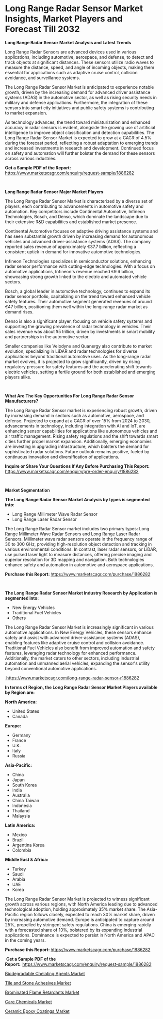 <p><h1>Long Range Radar Sensor Market Insights, Market Players and Forecast Till 2032</h1></p><p><strong>Long Range Radar Sensor Market Analysis and Latest Trends</strong></p>
<p><p>Long Range Radar Sensors are advanced devices used in various applications, including automotive, aerospace, and defense, to detect and track objects at significant distances. These sensors utilize radio waves to measure the distance, speed, and angle of incoming objects, making them essential for applications such as adaptive cruise control, collision avoidance, and surveillance systems.</p><p>The Long Range Radar Sensor Market is anticipated to experience notable growth, driven by the increasing demand for advanced driver assistance systems (ADAS) in the automotive sector, as well as rising security needs in military and defense applications. Furthermore, the integration of these sensors into smart city initiatives and public safety systems is contributing to market expansion. </p><p>As technology advances, the trend toward miniaturization and enhanced accuracy in radar sensors is evident, alongside the growing use of artificial intelligence to improve object classification and detection capabilities. The Long Range Radar Sensor Market is expected to grow at a CAGR of 4.5% during the forecast period, reflecting a robust adaptation to emerging trends and increased investments in research and development. Continued focus on safety and automation will further bolster the demand for these sensors across various industries.</p></p>
<p><strong>Get a Sample PDF of the Report:&nbsp;</strong> <a href="https://www.marketscagr.com/enquiry/request-sample/1886282?utm_campaign=1895&utm_medium=2&utm_source=Github&utm_content=ia&utm_term=30012025&utm_id=long-range-radar-sensor">https://www.marketscagr.com/enquiry/request-sample/1886282</a></p>
<p>&nbsp;</p>
<p><strong>Long Range Radar Sensor Major Market Players</strong></p>
<p><p>The Long Range Radar Sensor Market is characterized by a diverse set of players, each contributing to advancements in automotive safety and automation. Key competitors include Continental Automotive, Infineon Technologies, Bosch, and Denso, which dominate the landscape due to their extensive R&D capabilities and established market presence.</p><p>Continental Automotive focuses on adaptive driving assistance systems and has seen substantial growth driven by increasing demand for autonomous vehicles and advanced driver-assistance systems (ADAS). The company reported sales revenue of approximately €37.7 billion, reflecting a consistent uptick in demand for innovative automotive technologies.</p><p>Infineon Technologies specializes in semiconductor solutions, enhancing radar sensor performance with cutting-edge technologies. With a focus on automotive applications, Infineon's revenue reached €9.6 billion, showcasing strong growth linked to the electric and automated vehicle sectors. </p><p>Bosch, a global leader in automotive technology, continues to expand its radar sensor portfolio, capitalizing on the trend toward enhanced vehicle safety features. Their automotive segment generated revenues of around €47 billion, positioning them well within the long-range radar market as demand rises.</p><p>Denso is also a significant player, focusing on vehicle safety systems and supporting the growing prevalence of radar technology in vehicles. Their sales revenue was about ¥5 trillion, driven by investments in smart mobility and partnerships in the automotive sector.</p><p>Smaller companies like Velodyne and Quanergy also contribute to market evolution, specializing in LiDAR and radar technologies for diverse applications beyond traditional automotive uses. As the long-range radar market evolves, it is projected to grow significantly, driven by rising regulatory pressure for safety features and the accelerating shift towards electric vehicles, setting a fertile ground for both established and emerging players alike.</p></p>
<p>&nbsp;</p>
<p><strong>What Are The Key Opportunities For Long Range Radar Sensor Manufacturers?</strong></p>
<p><p>The Long Range Radar Sensor market is experiencing robust growth, driven by increasing demand in sectors such as automotive, aerospace, and defense. Projected to expand at a CAGR of over 15% from 2024 to 2030, advancements in technology, including integration with AI and IoT, are enhancing sensor capabilities for applications like autonomous vehicles and air traffic management. Rising safety regulations and the shift towards smart cities further propel market expansion. Additionally, emerging economies are investing in upgrading infrastructure, which bolsters the demand for sophisticated radar solutions. Future outlook remains positive, fueled by continuous innovation and diversification of applications.</p></p>
<p><strong>Inquire or Share Your Questions If Any Before Purchasing This Report:</strong> <a href="https://www.marketscagr.com/enquiry/pre-order-enquiry/1886282?utm_campaign=1895&utm_medium=2&utm_source=Github&utm_content=ia&utm_term=30012025&utm_id=long-range-radar-sensor">https://www.marketscagr.com/enquiry/pre-order-enquiry/1886282</a></p>
<p>&nbsp;</p>
<p><strong>Market Segmentation</strong></p>
<p><strong>The Long Range Radar Sensor Market Analysis by types is segmented into:</strong></p>
<p><ul><li>Long Range Millimeter Wave Radar Sensor</li><li>Long Range Laser Radar Sensor</li></ul></p>
<p><p>The Long Range Radar Sensor market includes two primary types: Long Range Millimeter Wave Radar Sensors and Long Range Laser Radar Sensors. Millimeter wave radar sensors operate in the frequency range of 30 to 300 GHz, providing high-resolution object detection and tracking in various environmental conditions. In contrast, laser radar sensors, or LiDAR, use pulsed laser light to measure distances, offering precise imaging and superior resolution for 3D mapping and navigation. Both technologies enhance safety and automation in automotive and aerospace applications.</p></p>
<p><strong>Purchase this Report:&nbsp;</strong><a href="https://www.marketscagr.com/purchase/1886282?utm_campaign=1895&utm_medium=2&utm_source=Github&utm_content=ia&utm_term=30012025&utm_id=long-range-radar-sensor">https://www.marketscagr.com/purchase/1886282</a></p>
<p>&nbsp;</p>
<p><strong>The Long Range Radar Sensor Market Industry Research by Application is segmented into:</strong></p>
<p><ul><li>New Energy Vehicles</li><li>Traditional Fuel Vehicles</li><li>Others</li></ul></p>
<p><p>The Long Range Radar Sensor Market is increasingly significant in various automotive applications. In New Energy Vehicles, these sensors enhance safety and assist with advanced driver-assistance systems (ADAS), enabling features like adaptive cruise control and collision avoidance. Traditional Fuel Vehicles also benefit from improved automation and safety features, leveraging radar technology for enhanced performance. Additionally, the market caters to other sectors, including industrial automation and unmanned aerial vehicles, expanding the sensor's utility beyond conventional automotive applications.</p></p>
<p><a href="https://www.marketscagr.com/long-range-radar-sensor-r1886282?utm_campaign=1895&utm_medium=2&utm_source=Github&utm_content=ia&utm_term=30012025&utm_id=long-range-radar-sensor">&nbsp;https://www.marketscagr.com/long-range-radar-sensor-r1886282</a></p>
<p><strong>In terms of Region, the Long Range Radar Sensor Market Players available by Region are:</strong></p>
<p>
    <p> <strong> North America: </strong>
        <ul>
            <li>United States</li>
            <li>Canada</li>
        </ul>
        </p> 
    <p> <strong> Europe: </strong>
        <ul>
            <li>Germany</li>
            <li>France</li>
            <li>U.K.</li>
            <li>Italy</li>
            <li>Russia</li>
        </ul>
        </p> 
    <p> <strong> Asia-Pacific: </strong>
        <ul>
            <li>China</li>
            <li>Japan</li>
            <li>South Korea</li>
            <li>India</li>
            <li>Australia</li>
            <li>China Taiwan</li>
            <li>Indonesia</li>
            <li>Thailand</li>
            <li>Malaysia</li>
        </ul>
        </p> 
    <p> <strong> Latin America: </strong>
        <ul>
            <li>Mexico</li>
            <li>Brazil</li>
            <li>Argentina Korea</li>
            <li>Colombia</li>
        </ul>
        </p> 
    <p> <strong> Middle East & Africa: </strong>
        <ul>
            <li>Turkey</li>
            <li>Saudi</li>
            <li>Arabia</li>
            <li>UAE</li>
            <li>Korea</li>
        </ul>
    </p>
    </p>
<p><p>The Long Range Radar Sensor Market is projected to witness significant growth across various regions, with North America leading due to advanced technological adoption, holding approximately 35% market share. The Asia-Pacific region follows closely, expected to reach 30% market share, driven by increasing automotive demand. Europe is anticipated to capture around 25%, propelled by stringent safety regulations. China is emerging rapidly with a forecasted share of 10%, bolstered by its expanding industrial applications. Dominance is expected to persist in North America and APAC in the coming years.</p></p>
<p><strong>Purchase this Report: </strong><a href="https://www.marketscagr.com/purchase/1886282?utm_campaign=1895&utm_medium=2&utm_source=Github&utm_content=ia&utm_term=30012025&utm_id=long-range-radar-sensor">https://www.marketscagr.com/purchase/1886282</a></p>
<p>&nbsp;<strong>Get a Sample PDF of the Report:&nbsp;&nbsp;</strong><a href="https://www.marketscagr.com/enquiry/request-sample/1886282?utm_campaign=1895&utm_medium=2&utm_source=Github&utm_content=ia&utm_term=30012025&utm_id=long-range-radar-sensor">https://www.marketscagr.com/enquiry/request-sample/1886282</a></p>
<p><strong></strong></p>
<p><p><a href="https://github.com/kimberjam0i/Market-Research-Report-List-1/blob/main/biodegradable-chelating-agents-market.md?utm_campaign=1895&utm_medium=2&utm_source=Github&utm_content=ia&utm_term=30012025&utm_id=long-range-radar-sensor">Biodegradable Chelating Agents Market</a></p><p><a href="https://github.com/lashaunm5st/Market-Research-Report-List-1/blob/main/tile-and-stone-adhesives-market.md?utm_campaign=1895&utm_medium=2&utm_source=Github&utm_content=ia&utm_term=30012025&utm_id=long-range-radar-sensor">Tile and Stone Adhesives Market</a></p><p><a href="https://github.com/ElviraLeka1962/Market-Research-Report-List-1/blob/main/brominated-flame-retardants-market.md?utm_campaign=1895&utm_medium=2&utm_source=Github&utm_content=ia&utm_term=30012025&utm_id=long-range-radar-sensor">Brominated Flame Retardants Market</a></p><p><a href="https://github.com/osbornrdaflalo/Market-Research-Report-List-1/blob/main/care-chemicals-market.md?utm_campaign=1895&utm_medium=2&utm_source=Github&utm_content=ia&utm_term=30012025&utm_id=long-range-radar-sensor">Care Chemicals Market</a></p><p><a href="https://github.com/antonioc6hal/Market-Research-Report-List-1/blob/main/ceramic-epoxy-coatings-market.md?utm_campaign=1895&utm_medium=2&utm_source=Github&utm_content=ia&utm_term=30012025&utm_id=long-range-radar-sensor">Ceramic Epoxy Coatings Market</a></p></p>